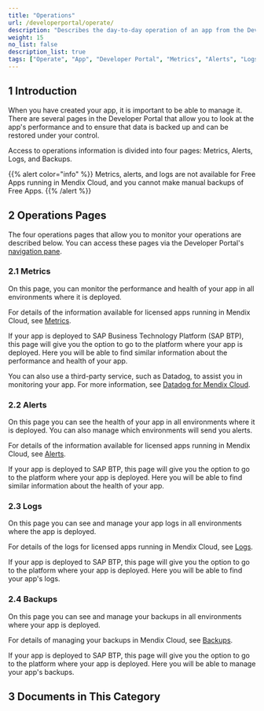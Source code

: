 ```yaml
---
title: "Operations"
url: /developerportal/operate/
description: "Describes the day-to-day operation of an app from the Developer Portal. This is mainly useful for apps running in Mendix Cloud."
weight: 15
no_list: false 
description_list: true
tags: ["Operate", "App", "Developer Portal", "Metrics", "Alerts", "Logs", "Backups", "Mendix Cloud"]
---
```


## 1 Introduction

When you have created your app, it is important to be able to manage it. There are several pages in the Developer Portal that allow you to look at the app's performance and to ensure that data is backed up and can be restored under your control.

Access to operations information is divided into four pages: Metrics, Alerts, Logs, and Backups.

{{% alert color="info" %}}
Metrics, alerts, and logs are not available for Free Apps running in Mendix Cloud, and you cannot make manual backups of Free Apps.
{{% /alert %}}

## 2 Operations Pages

The four operations pages that allow you to monitor your operations are described below. You can access these pages via the Developer Portal's [navigation pane](/developerportal/#navigation-pane).

### 2.1 Metrics

On this page, you can monitor the performance and health of your app in all environments where it is deployed.

For details of the information available for licensed apps running in Mendix Cloud, see [Metrics](/developerportal/operate/metrics/).

If your app is deployed to SAP Business Technology Platform (SAP BTP), this page will give you the option to go to the platform where your app is deployed. Here you will be able to find similar information about the performance and health of your app.

You can also use a third-party service, such as Datadog, to assist you in monitoring your app. For more information, see [Datadog for Mendix Cloud](/developerportal/operate/datadog-metrics/).

### 2.2 Alerts

On this page you can see the health of your app in all environments where it is deployed. You can also manage which environments will send you alerts.

For details of the information available for licensed apps running in Mendix Cloud, see [Alerts](/developerportal/operate/monitoring-application-health/).

If your app is deployed to SAP BTP, this page will give you the option to go to the platform where your app is deployed. Here you will be able to find similar information about the health of your app.

### 2.3 Logs

On this page you can see and manage your app logs in all environments where the app is deployed.

For details of the logs for licensed apps running in Mendix Cloud, see [Logs](/developerportal/operate/logs/).

If your app is deployed to SAP BTP, this page will give you the option to go to the platform where your app is deployed. Here you will be able to find your app's logs.

### 2.4 Backups

On this page you can see and manage your backups in all environments where your app is deployed.

For details of managing your backups in Mendix Cloud, see [Backups](/developerportal/operate/backups/).

If your app is deployed to SAP BTP, this page will give you the option to go to the platform where your app is deployed. Here you will be able to manage your app's backups.

## 3 Documents in This Category
